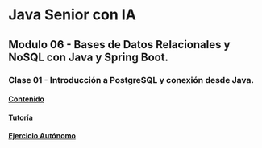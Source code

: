 # Java Senior con IA
## Modulo 06 - Bases de Datos Relacionales y NoSQL con Java y Spring Boot.
### Clase 01 - Introducción a PostgreSQL y conexión desde Java.

#### [Contenido](1-contenido.md)


#### [Tutoría](2-tutoria.md)


#### [Ejercicio Autónomo](3-ejercicio.md)


